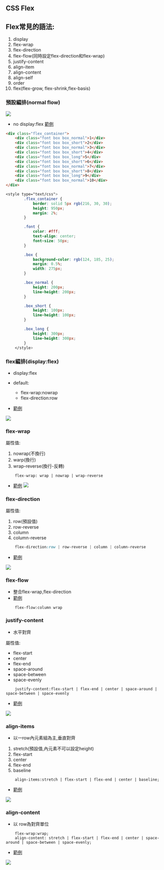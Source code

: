 ## CSS Flex
## Flex常見的語法:
1. display
2. flex-wrap
3. flex-direction
4. flex-flow(同時設定flex-direction和flex-wrap)
5. justify-content
6. align-item
7. align-content
8. align-self
9. order
10. flex(flex-grow, flex-shrink,flex-basis)

### 預設編排(normal flow)

![](./images/pic1.png)

- no display:flex [範例](./no_display_flex.html)

```html
<div class="flex_container">
    <div class="font box box_normal">1</div>
    <div class="font box box_short">2</div>
    <div class="font box box_normal">3</div>
    <div class="font box box_short">4</div>
    <div class="font box box_long">5</div>
    <div class="font box box_short">6</div>
    <div class="font box box_normal">7</div>
    <div class="font box box_short">8</div>
    <div class="font box box_long">9</div>
    <div class="font box box_normal">10</div>
</div>
```

```css
<style type="text/css">
        .flex_container {
            border: solid 5px rgb(216, 30, 30);
            height: 950px;
            margin: 2%;
        }

        .font {
            color: #fff;
            text-align: center;
            font-size: 50px;
        }

        .box {
            background-color: rgb(124, 185, 25);
            margin: 0.5%;
            width: 275px;
        }

        .box_normal {
            height: 200px;
            line-height: 200px;
        }

        .box_short {
            height: 100px;
            line-height: 100px;
        }

        .box_long {
            height: 300px;
            line-height: 300px;
        }
    </style>
```

### flex編排(display:flex)
- display:flex
- default:
	- flex-wrap:nowrap
	- flex-direction:row

- [範例](./display_flex.html)

![](./images/pic2.png)

### flex-wrap
屬性值:
1. nowrap(不換行)
2. warp(換行)
3. wrap-reverse(換行-反轉)

```
	flex-wrap: wrap | nowrap | wrap-reverse
```

- [範例](./flex_wrap.html)
![](./images/pic3.png)

### flex-direction
屬性值:
1. row(預設值)
2. row-reverse
3. column
4. column-reverse

```css
	flex-direction:row | row-reverse | column | column-reverse
```

- [範例](./flex_direction.html)

![](./images/pic4.png)

### flex-flow

- 整合flex-wrap,flex-direction
- [範例](./flex_flow.html)

```
	flex-flow:column wrap
```

### justify-content

- 水平對齊

屬性值:
- flex-start
- center
- flex-end
- space-around
- space-between
- space-evenly

```
	justify-content:flex-start | flex-end | center | space-around | space-between | space-evenly
```

- [範例](./justify_content.html)

![](./images/pic5.png)

### align-items
- 以一row內元素組為主,垂直對齊

1. stretch(預設值,內元素不可以設定height)
2. flex-start
3. center
4. flex-end
5. baseline

```
	align-items:stretch | flex-start | flex-end | center | baseline;
```

- [範例](./align_items.html)


![](./images/pic7.png)

### align-content
- 以 row為對齊單位

```
	flex-wrap:wrap;
	align-content: stretch | flex-start | flex-end | center | space-around | space-between | space-evenly;
```

- [範例](./align_content.html)


![](./images/pic8.png)
